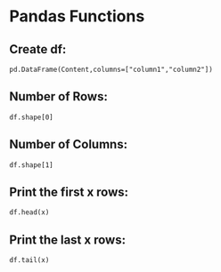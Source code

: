# **Pandas Functions**

## **Create df:** 

```
pd.DataFrame(Content,columns=["column1","column2"])
```

## **Number of Rows:**

```
df.shape[0]
```

## **Number of Columns:**

```
df.shape[1]
```

## **Print the first x rows:**

```
df.head(x)
```
## **Print the last x rows:**

```
df.tail(x)
```